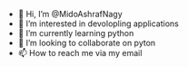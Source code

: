 - 👋 Hi, I’m @MidoAshrafNagy
- 👀 I’m interested in devolopling applications
- 🌱 I’m currently learning python
- 💞️ I’m looking to collaborate on pyton
- 📫 How to reach me via my email

<!---
MidoAshrafNagy/MidoAshrafNagy is a ✨ special ✨ repository because its `README.md` (this file) appears on your GitHub profile.
You can click the Preview link to take a look at your changes.
--->
